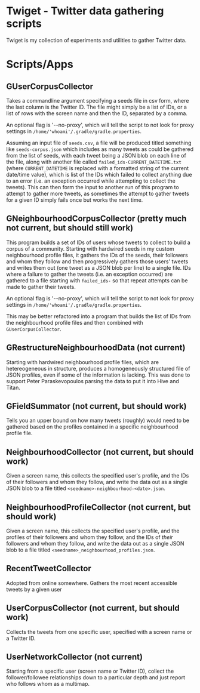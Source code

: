 # Twiget - Twitter data gathering scripts

Twiget is my collection of experiments and utilities to gather Twitter data.

# Scripts/Apps

## GUserCorpusCollector

Takes a commandline argument specifying a seeds file in csv form, where the last column is the Twitter ID. The file might simply be a list of IDs, or a list of rows with the screen name and then the ID,
separated by a comma.

An optional flag is '--no-proxy', which will tell the script to not look for proxy settings in `/home/'whoami'/.gradle/gradle.properties`.

Assuming an input file of `seeds.csv`, a file will be produced titled something like `seeds-corpus.json` which includes as many tweets as could be gathered from the list of seeds, with each tweet being a JSON blob on each line of the file, along with another file called `failed_ids-CURRENT_DATETIME.txt` (where `CURRENT_DATETIME` is replaced with a formatted string of the current date/time value), which is list of the IDs which failed to collect anything due to an error (i.e. an exception occurred while attempting to collect the tweets). This can then form the input to another run of this program to attempt to gather more tweets, as sometimes the attempt to gather tweets for a given ID simply fails once but works the next time.

## GNeighbourhoodCorpusCollector (pretty much not current, but should still work)

This program builds a set of IDs of users whose tweets to collect to build a corpus of a community. Starting with hardwired seeds in my custom neighbourhood profile files, it gathers the IDs of the seeds, their followers and whom they follow and then progressively gathers those users' tweets and writes them out (one tweet as a JSON blob per line) to a single file. IDs where a failure to gather the tweets (i.e. an exception occurred) are gathered to a file starting with `failed_ids-` so that repeat attempts can be made to gather their tweets.

An optional flag is '--no-proxy', which will tell the script to not look for proxy settings in `/home/'whoami'/.gradle/gradle.properties`.

This may be better refactored into a program that builds the list of IDs from the neighbourhood profile files and then combined with `GUserCorpusCollector`.

## GRestructureNeighbourhoodData (not current)

Starting with hardwired neighbourhood profile files, which are hetereogeneous in structure, produces a homogeneously structured file of JSON profiles, even if some of the information is lacking. This was done to support Peter Paraskevopoulos parsing the data to put it into Hive and Titan.

## GFieldSummator (not current, but should work)

Tells you an upper bound on how many tweets (roughly) would need to be gathered based on the profiles contained in a specific neighbourhood profile file.

## NeighbourhoodCollector (not current, but should work)

Given a screen name, this collects the specified user's profile, and the IDs of their followers and whom they follow, and write the data out as a single JSON blob to a file titled `<seedname>-neighbourhood-<date>.json`.

## NeighbourhoodProfileCollector (not current, but should work)

Given a screen name, this collects the specified user's profile, and the profiles of their followers and whom they follow, and the IDs of _their_ followers and whom they follow, and write the data out as a single JSON blob to a file titled `<seedname>_neighbourhood_profiles.json`.

## RecentTweetCollector

Adopted from online somewhere. Gathers the most recent accessible tweets by a given user

## UserCorpusCollector (not current, but should work)

Collects the tweets from one specific user, specified with a screen name or a Twitter ID.

## UserNetworkCollector (not current)

Starting from a specific user (screen name or Twitter ID), collect the follower/followee relationships down to a particular depth and just report who follows whom as a multimap.


